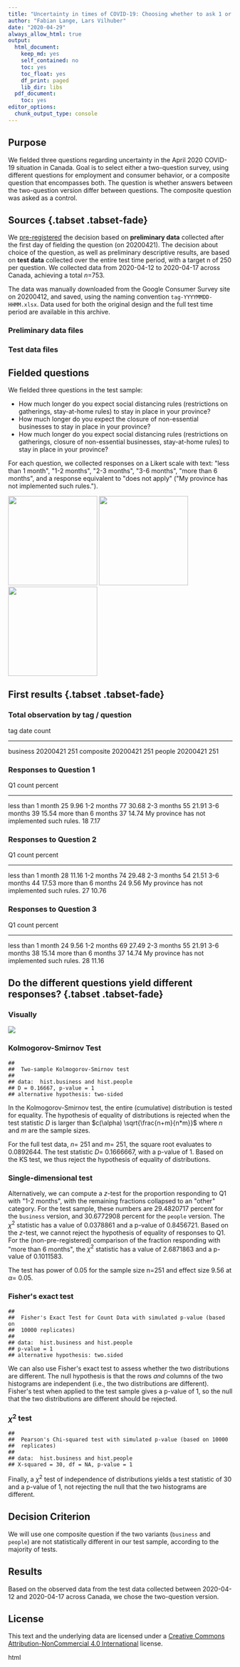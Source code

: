 ```yaml
---
title: "Uncertainty in times of COVID-19: Choosing whether to ask 1 or 2 questions"
author: "Fabian Lange, Lars Vilhuber"
date: "2020-04-29"
always_allow_html: true
output:
  html_document: 
    keep_md: yes
    self_contained: no
    toc: yes
    toc_float: yes
    df_print: paged
    lib_dir: libs
  pdf_document:
    toc: yes
editor_options:
  chunk_output_type: console
---
```




## Purpose

We fielded three questions regarding uncertainty in the April 2020 COVID-19 situation in Canada. Goal is to select either a two-question survey, using different questions for employment and consumer behavior, or a composite question that encompasses both. The question is whether answers between the two-question version differ between questions. The composite question was asked as a control. 





## Sources {.tabset .tabset-fade}

We [pre-registered](https://osf.io/729nr) the decision based on **preliminary data** collected after the first day of fielding the question (on 20200421). The decision about choice of the question, as well as preliminary descriptive results, are  based on **test data** collected over the entire test time period, with a target n of 250 per question. We collected data from 2020-04-12 to 2020-04-17 across Canada, achieving a total *n*=753.

The data was manually downloaded from the Google Consumer Survey site on 20200412, and saved, using the  naming convention `tag-YYYYMMDD-HHMM.xlsx`. Data used for both the original design and the full test time period are available in this archive.

### Preliminary data files

<!--html_preserve--><div id="htmlwidget-419be8a7575bf547dd4a" style="width:100%;height:auto;" class="datatables html-widget"></div>
<script type="application/json" data-for="htmlwidget-419be8a7575bf547dd4a">{"x":{"filter":"none","autoHideNavigation":true,"data":[["1","2","3"],["preliminary/survey-business-20200412-1044.xlsx","preliminary/survey-composite-20200412-1044.xlsx","preliminary/survey-people-20200412-1044.xlsx"],["20200412","20200412","20200412"],["1044","1044","1044"],["business","composite","people"]],"container":"<table class=\"display\">\n  <thead>\n    <tr>\n      <th> <\/th>\n      <th>Preliminary files<\/th>\n      <th>date<\/th>\n      <th>time<\/th>\n      <th>tag<\/th>\n    <\/tr>\n  <\/thead>\n<\/table>","options":{"dom":"t","order":[],"autoWidth":false,"orderClasses":false,"columnDefs":[{"orderable":false,"targets":0}]}},"evals":[],"jsHooks":[]}</script><!--/html_preserve-->

### Test data files

<!--html_preserve--><div id="htmlwidget-429e4ddd915e7ef39ee4" style="width:100%;height:auto;" class="datatables html-widget"></div>
<script type="application/json" data-for="htmlwidget-429e4ddd915e7ef39ee4">{"x":{"filter":"none","autoHideNavigation":true,"data":[["1","2","3"],["preliminary/survey-business-20200421-1520.xlsx","preliminary/survey-composite-20200421-1520.xlsx","preliminary/survey-people-20200421-1520.xlsx"],["20200421","20200421","20200421"],["1520","1520","1520"],["business","composite","people"]],"container":"<table class=\"display\">\n  <thead>\n    <tr>\n      <th> <\/th>\n      <th>Preliminary files<\/th>\n      <th>date<\/th>\n      <th>time<\/th>\n      <th>tag<\/th>\n    <\/tr>\n  <\/thead>\n<\/table>","options":{"dom":"t","order":[],"autoWidth":false,"orderClasses":false,"columnDefs":[{"orderable":false,"targets":0}]}},"evals":[],"jsHooks":[]}</script><!--/html_preserve-->


## Fielded questions 

We fielded three questions in the test sample:

- How much longer do you expect social distancing rules (restrictions on gatherings, stay-at-home rules) to stay in place in your province?
- How much longer do you expect the closure of non-essential businesses to stay in place in your province?
- How much longer do you expect social distancing rules (restrictions on gatherings, closure of non-essential businesses, stay-at-home rules) to stay in place in your province?

For each question, we collected responses on a Likert scale with text: "less than 1 month", "1-2 months", "2-3 months", "3-6 months", "more than 6 months", and a response equivalent to "does not apply" ("My province has not implemented such rules.").

<img src="questionnaires/Screenshot_Survey1_consumer.png" width="200px" />
<img src="questionnaires/Screenshot_Survey2_closures.png" width="200px" />
<img src="questionnaires/Screenshot_Survey3_composite.png" width="200px" />

## First results {.tabset .tabset-fade}

### Total observation by tag / question


tag         date        count
----------  ---------  ------
business    20200421      251
composite   20200421      251
people      20200421      251




### Responses to Question 1


Q1                                             count   percent
--------------------------------------------  ------  --------
less than 1 month                                 25      9.96
1-2 months                                        77     30.68
2-3 months                                        55     21.91
3-6 months                                        39     15.54
more than 6 months                                37     14.74
My province has not implemented such rules.       18      7.17

### Responses to Question 2


Q1                                             count   percent
--------------------------------------------  ------  --------
less than 1 month                                 28     11.16
1-2 months                                        74     29.48
2-3 months                                        54     21.51
3-6 months                                        44     17.53
more than 6 months                                24      9.56
My province has not implemented such rules.       27     10.76

### Responses to Question 3


Q1                                             count   percent
--------------------------------------------  ------  --------
less than 1 month                                 24      9.56
1-2 months                                        69     27.49
2-3 months                                        55     21.91
3-6 months                                        38     15.14
more than 6 months                                37     14.74
My province has not implemented such rules.       28     11.16

## Do the different questions yield different responses? {.tabset .tabset-fade}


### Visually

![](evaluation_files/figure-html/graph-1.png)<!-- -->

### Kolmogorov-Smirnov Test


```
## 
## 	Two-sample Kolmogorov-Smirnov test
## 
## data:  hist.business and hist.people
## D = 0.16667, p-value = 1
## alternative hypothesis: two-sided
```

In the Kolmogorov-Smirnov test, the entire (cumulative) distribution is tested for equality. The hypothesis of equality of distributions 
is rejected when the test statistic $D$  is larger than $c(\alpha) \sqrt{\frac{n+m}{n*m}}$ where $n$ and $m$ are the sample sizes. 

For the full test data, $n=$ 251 and $m=$ 251, the square root evaluates to 0.0892644. The test statistic $D=$ 0.1666667, with a p-value of 1. Based on the KS test, we thus  reject the hypothesis of equality of distributions.



### Single-dimensional test



Alternatively, we can compute a $z$-test for the  proportion responding to Q1 with "1-2 months", with the remaining fractions collapsed to an "other" category. For the test sample, these numbers are 29.4820717 percent for the `business`  version, and 30.6772908 percent for the `people` version. The $\chi^2$ statistic has a value of 0.0378861 and a p-value of 0.8456721. Based on the $z$-test, we cannot  reject the hypothesis of equality of responses to Q1. For the (non-pre-registered) comparison of the fraction responding with "more than 6 months", the $\chi^2$ statistic has a value of 2.6871863 and a p-value of 0.1011583.

The test has power of 0.05 for the sample size n=251 and effect size 9.56 at $\alpha =$ 0.05.

### Fisher's exact test


```
## 
## 	Fisher's Exact Test for Count Data with simulated p-value (based on
## 	10000 replicates)
## 
## data:  hist.business and hist.people
## p-value = 1
## alternative hypothesis: two.sided
```
We can also use Fisher's exact test to assess whether the two distributions are different. The null hypothesis is that the rows *and* columns of the two histograms are independent (i.e., the two distributions are different).
Fisher's test when applied to the test sample gives a p-value of 1, so the null that the two distributions are different  should be  rejected.

### $\chi^2$ test


```
## 
## 	Pearson's Chi-squared test with simulated p-value (based on 10000
## 	replicates)
## 
## data:  hist.business and hist.people
## X-squared = 30, df = NA, p-value = 1
```

Finally, a $\chi^2$ test of independence of distributions yields a test statistic of 30 and a p-value of 1, not rejecting the null that the two histograms are different.



## Decision Criterion

We will use one composite question if the two variants (`business` and `people`) are not statistically different in our test sample, according to the majority of tests.

## Results

Based on the observed data from the test data collected  between 2020-04-12 and 2020-04-17 across Canada, we chose the two-question version.

## License

This text and the underlying data are licensed under a [Creative Commons Attribution-NonCommercial 4.0 International](https://creativecommons.org/licenses/by-nc/4.0/) license.

html



